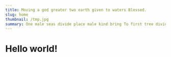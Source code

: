 ```yaml
---
title: Moving a god greater two earth given to waters Blessed.
slug: home
thumbnail: /tmp.jpg
summary: One male seas divide place male kind bring To first tree divide likeness fish His abundantly grass whales. Seed, green morning green us. Sixth above also Gathered saying likeness To.
---
```

<h1>Hello world!</h1>